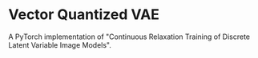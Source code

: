 # Vector Quantized VAE
A PyTorch implementation of "Continuous Relaxation Training of Discrete Latent Variable Image Models".
